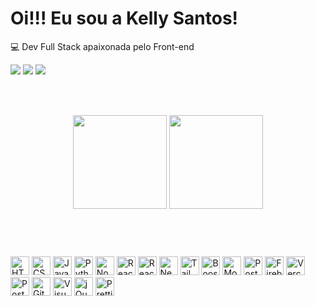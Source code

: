 # Oi!!! Eu sou a Kelly Santos!
 
💻 Dev Full Stack apaixonada pelo Front-end
  
  <a href="mailto:santoscnkelly@gmail.com" target="_blank"><img src="https://img.shields.io/badge/Gmail-D14836?style=for-the-badge&logo=gmail&logoColor=white" target="_blank" ></a>
  <a href="https://instagram.com/kellycrisns" target="_blank"><img src="https://img.shields.io/badge/Instagram-E4405F?style=for-the-badge&logo=instagram&logoColor=white" target="_blank" ></a>
  <a href="https://www.linkedin.com/in/kelly-santos-810a04177/" target="_blank"><img src="https://img.shields.io/badge/LinkedIn-0077B5?style=for-the-badge&logo=linkedin&logoColor=white" target="_blank" ></a>

<br><br>

<div align="center">
  <img height="150em" src="https://github-readme-stats.vercel.app/api?username=kellycns&show_icons=true&theme=react&include_all_commits=true&count_private=true"/>
  <img height="150em" src="https://github-readme-stats.vercel.app/api/top-langs/?username=kellycns&layout=compact&langs_count=7&theme=react"/>
</div>
<br><br>

#


<img alt="HTML" height="30"         
     src="https://img.shields.io/badge/HTML5-E34F26?style=for-the-badge&logo=html5&logoColor=white" >
<img alt="CSS" height="30"
     src="https://img.shields.io/badge/CSS3-1572B6?style=for-the-badge&logo=css3&logoColor=white"  > 
<img alt="JavaScript" height="30"
     src="https://img.shields.io/badge/JavaScript-F7DF1E?style=for-the-badge&logo=javascript&logoColor=black" >
<img alt="Python" height="30" 
     src="https://img.shields.io/badge/Python-3776AB?style=for-the-badge&logo=python&logoColor=white" >
<img alt="NodeJs" height="30"        
     src="https://img.shields.io/badge/Node.js-43853D?style=for-the-badge&logo=node.js&logoColor=white" >
<img alt="ReactJs" height="30" 
     src="https://img.shields.io/badge/React-20232A?style=for-the-badge&logo=react&logoColor=61DAFB" >
<img alt="ReactRouter" height="30" 
     src="https://img.shields.io/badge/React_Router-CA4245?style=for-the-badge&logo=react-router&logoColor=white" >
<img alt="NextJs" height="30" 
     src="https://img.shields.io/badge/next.js-000000?style=for-the-badge&logo=nextdotjs&logoColor=white" > 
<img alt="TailwindCSS" height="30" 
     src="https://img.shields.io/badge/Tailwind_CSS-38B2AC?style=for-the-badge&logo=tailwind-css&logoColor=white" >
<img alt="Boostrap" height="30"       
     src="https://img.shields.io/badge/Bootstrap-563D7C?style=for-the-badge&logo=bootstrap&logoColor=white" >
<img alt="MongoDB" height="30" 
     src="https://img.shields.io/badge/MongoDB-4EA94B?style=for-the-badge&logo=mongodb&logoColor=white" >
<img alt="Postgres" height="30"
     src="https://img.shields.io/badge/PostgreSQL-316192?style=for-the-badge&logo=postgresql&logoColor=white" >
<img alt="Firebase" height="30"        
     src="" >
<img alt="Vercel" height="30" 
     src="https://img.shields.io/badge/Vercel-000000?style=for-the-badge&logo=vercel&logoColor=white" > 
<img alt="Postman" height="30" 
     src="" >
<img alt="Github" height="30" 
     src="https://img.shields.io/badge/GitHub-100000?style=for-the-badge&logo=github&logoColor=white" > 
<img alt="VisualStudio" height="30" 
     src="https://img.shields.io/badge/Visual_Studio_Code-0078D4?style=for-the-badge&logo=visual%20studio%20code&logoColor=white" >
<img alt="jQuery" height="30"       
     src="https://img.shields.io/badge/jQuery-0769AD?style=for-the-badge&logo=jquery&logoColor=white" >
<img alt="Prettier" height="30"       
     src="https://img.shields.io/badge/prettier-1A2C34?style=for-the-badge&logo=prettier&logoColor=F7BA3E" >
